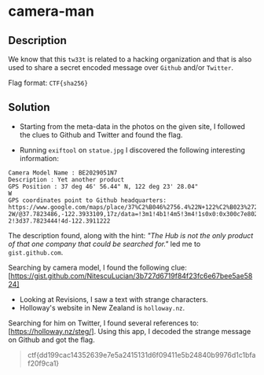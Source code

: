 # camera-man

## Description

We know that this `tw33t` is related to a hacking organization and that is also used to share a secret encoded message over `Github` and/or `Twitter`.

Flag format: `CTF{sha256}`

## Solution

* Starting from the meta-data in the photos on the given site, I followed the clues to Github and Twitter and found the flag.

* Running `exiftool` on `statue.jpg` I discovered the following interesting information:

```text
Camera Model Name : BE2029051N7
Description : Yet another product
GPS Position : 37 deg 46' 56.44" N, 122 deg 23' 28.04"
W
GPS coordinates point to Github headquarters:
https://www.google.com/maps/place/37%C2%B046%2756.4%22N+122%C2%B023%2728.0%2
2W/@37.7823486,-122.3933109,17z/data=!3m1!4b1!4m5!3m4!1s0x0:0x300c7e80262e7b8!8m
2!3d37.7823444!4d-122.3911222
```

The description found, along with the hint: *"The Hub is not the only product of that one company that could be searched for."* led me to `gist.github.com`.

Searching by camera model, I found the following clue: [https://gist.github.com/NitescuLucian/3b727d6719f84f23fc6e67bee5ae5824]

* Looking at Revisions, I saw a text with strange characters.
* Holloway's website in New Zealand is `holloway.nz`.

Searching for him on Twitter, I found several references to: [https://holloway.nz/steg/].
Using this app, I decoded the strange message on Github and got the flag.

> ctf{dd199cac14352639e7e5a2415131d6f09411e5b24840b9976d1c1bfaf20f9ca1}
